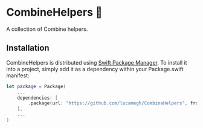 # CombineHelpers 🍢

A collection of Combine helpers.

## Installation

CombineHelpers is distributed using [Swift Package Manager](https://swift.org/package-manager). To install it into a project, simply add it as a dependency within your Package.swift manifest:
```swift
let package = Package(
    ...
    dependencies: [
        .package(url: "https://github.com/lucamegh/CombineHelpers", from: "1.0.0")
    ],
    ...
)
```
